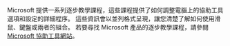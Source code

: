 Microsoft 提供一系列逐步教學課程，這些課程提供了如何調整電腦上的協助工具選項和設定的詳細程序。 這些資訊會以並列格式呈現，讓您清楚了解如何使用滑鼠、鍵盤或兩者的組合。 若要尋找 Microsoft 產品的逐步教學課程，請參閱 [Microsoft 協助工具網站](http://go.microsoft.com/fwlink/?LinkId=8431)。

<!--HONumber=Oct16_HO1-->


